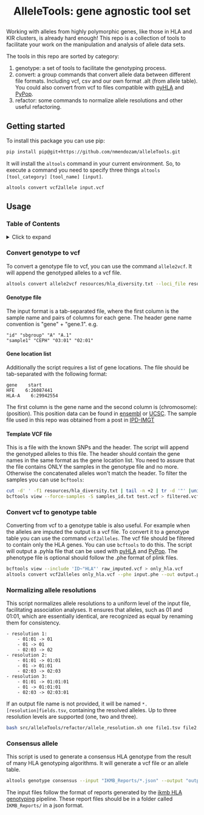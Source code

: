 # <p align="center"> AlleleTools: gene agnostic tool set </p>

Working with alleles from highly polymorphic genes, like those in HLA and KIR clusters, is already hard enough! This repo is a collection of tools to facilitate your work on the manipulation and analysis of allele data sets.

The tools in this repo are sorted by category:

1. genotype: a set of tools to facilitate the genotyping process.
2. convert: a group commands that convert allele data between different file formats. Including vcf, csv and our own format .alt (from allele table). You could also convert from vcf to files compatible with [pyHLA](https://github.com/felixfan/PyHLA) and [PyPop](http://pypop.org/index.html).
3. refactor: some commands to normalize allele resolutions and other useful refactoring.

## Getting started

To install this package you can use pip:

```bash
pip install pip@git+https://github.com/nmendozam/alleleTools.git
```

It will install the `altools` command in your current environment. So, to execute a command you need to specify three things `altools [tool_category] [tool_name] [input]`.

```bash
altools convert vcf2allele input.vcf
```

## Usage

### Table of Contents

<details>
    <summary>Click to expand</summary>
    1. [Getting Started](#getting-started)
    2. [Usage](#usage)
        - [Convert Genotype to VCF](#convert-genotype-to-vcf)
            - [Genotype file](#genotype-file)
            - [Gene Location List](#gene-location-list)
            - [Template VCF File](#template-vcf-file)
        - [Convert VCF to Genotype Table](#convert-vcf-to-genotype-table)
        - [Normalizing Allele Resolutions](#normalizing-allele-resolutions)
</details>

### Convert genotype to vcf

To convert a genotype file to vcf, you can use the command `allele2vcf`. It will append the genotyped alleles to a vcf file.

```bash
altools convert allele2vcf resources/hla_diversity.txt --loci_file resources/gene_locations.tsv --vcf file_to_append_to.vcf
```

#### Genotype file

The input format is a tab-separated file, where the first column is the sample name and pairs of columns for each gene. The header gene name convention is "gene" + "gene.1". e.g.

```
"id" "sbgroup" "A" "A.1"
"sample1" "CEPH" "03:01" "02:01"
```

#### Gene location list

Additionally the script requires a list of gene locations. The file should be tab-separated with the following format:

```
gene    start
HFE    6:26087441
HLA-A    6:29942554
```

The first column is the gene name and the second column is (chromosome):(position). This position data can be found in [ensembl](https://www.ensembl.org/index.html) or [UCSC](https://genome.ucsc.edu/). The sample file used in this repo was obtained from a post in [IPD-IMGT](https://www.ebi.ac.uk/ipd/imgt/hla/help/genomics.html)

#### Template VCF file

This is a file with the known SNPs and the header. The script will append the genotyped alleles to this file. The header should contain the gene names in the same format as the gene location list. You need to assure that the file contains ONLY the samples in the genotype file and no more. Otherwise the concatenated alleles won't match the header. To filter the samples you can use `bcftools`:

```bash
cut -d' ' -f1 resources/hla_diversity.txt | tail -n +2 | tr -d '"' |uniq > samples_id.txt
bcftools view --force-samples -S samples_id.txt test.vcf > filtered.vcf
```

### Convert vcf to genotype table

Converting from vcf to a genotype table is also useful. For example when the alleles are imputed the output is a vcf file. To convert it to a genotype table you can use the command `vcf2alleles`. The vcf file should be filtered to contain only the HLA genes. You can use `bcftools` to do this. The script will output a .pyhla file that can be used with [pyHLA](https://github.com/felixfan/PyHLA) and [PyPop](http://pypop.org/index.html). The phenotype file is optional should follow the .phe format of plink files.

```bash
bcftools view --include 'ID~"HLA"' raw_imputed.vcf > only_hla.vcf
altools convert vcf2alleles only_hla.vcf --phe input.phe --out output.pyhla
```

### Normalizing allele resolutions

This script normalizes allele resolutions to a uniform level of the input file, facilitating association analyses. It ensures that alleles, such as 01 and 01:01, which are essentially identical, are recognized as equal by renaming them for consistency.

```
- resolution 1:
    - 01:01 -> 01
    - 01 -> 01
    - 02:03 -> 02
- resolution 2:
    - 01:01 -> 01:01
    - 01 -> 01:01
    - 02:03 -> 02:03
- resolution 3:
    - 01:01 -> 01:01:01
    - 01 -> 01:01:01
    - 02:03 -> 02:03:01
```

If an output file name is not provided, it will be named `*.[resolution]fields.tsv`, containing the resolved alleles. Up to three resolution levels are supported (one, two and three).

```bash
bash src/alleleTools/refactor/allele_resolution.sh one file1.tsv file2.tsv
```

### Consensus allele

This script is used to generate a consensus HLA genotype from the result of many
HLA genotyping algorithms. It will generate a vcf file or an allele table.

```bash
altools genotype consensus --input "IKMB_Reports/*.json" --output "output.txt" --format pyhla
```

The input files follow the format of reports generated by the [ikmb HLA genotyping](https://github.com/ikmb/hla) pipeline. These report files should be in a folder called `IKMB_Reports/` in a json format.

